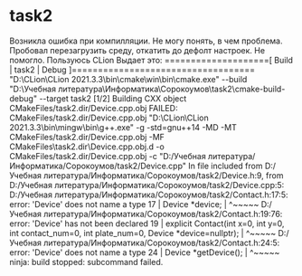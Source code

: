 # task2
Возникла ошибка при компилляции. Не могу понять, в чем проблема. Пробовал перезагрузить среду, откатить до дефолт настроек. Не помогло. Пользуюсь CLion
Выдает это:
====================[ Build | task2 | Debug ]===================================
"D:\CLion\CLion 2021.3.3\bin\cmake\win\bin\cmake.exe" --build "D:\Учебная литература\Информатика\Сорокоумов\task2\cmake-build-debug" --target task2
[1/2] Building CXX object CMakeFiles/task2.dir/Device.cpp.obj
FAILED: CMakeFiles/task2.dir/Device.cpp.obj 
"D:\CLion\CLion 2021.3.3\bin\mingw\bin\g++.exe"   -g -std=gnu++14 -MD -MT CMakeFiles/task2.dir/Device.cpp.obj -MF CMakeFiles\task2.dir\Device.cpp.obj.d -o CMakeFiles/task2.dir/Device.cpp.obj -c "D:/Учебная литература/Информатика/Сорокоумов/task2/Device.cpp"
In file included from D:/Учебная литература/Информатика/Сорокоумов/task2/Device.h:9,
                 from D:/Учебная литература/Информатика/Сорокоумов/task2/Device.cpp:5:
D:/Учебная литература/Информатика/Сорокоумов/task2/Contact.h:17:5: error: 'Device' does not name a type
   17 |     Device *device;
      |     ^~~~~~
D:/Учебная литература/Информатика/Сорокоумов/task2/Contact.h:19:76: error: 'Device' has not been declared
   19 |     explicit Contact(int x=0, int y=0, int contact_num=0, int plate_num=0, Device *device=nullptr);
      |                                                                            ^~~~~~
D:/Учебная литература/Информатика/Сорокоумов/task2/Contact.h:24:5: error: 'Device' does not name a type
   24 |     Device *getDevice();
      |     ^~~~~~
ninja: build stopped: subcommand failed.
